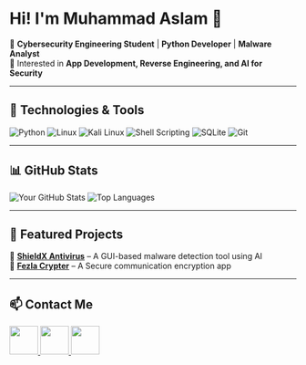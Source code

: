 # Hi! I'm Muhammad Aslam 👋  
🔹 **Cybersecurity Engineering Student** | **Python Developer** | **Malware Analyst**  
🔹 Interested in **App Development, Reverse Engineering, and AI for Security**   

---

## 🔧 Technologies & Tools  
![Python](https://img.shields.io/badge/-Python-3776AB?style=flat-square&logo=python&logoColor=white)  ![Linux](https://img.shields.io/badge/-Linux-FCC624?style=flat-square&logo=linux&logoColor=black)  ![Kali Linux](https://img.shields.io/badge/-Kali%20Linux-268BEE?style=flat-square&logo=kalilinux&logoColor=white)  ![Shell Scripting](https://img.shields.io/badge/-Shell%20Scripting-4EAA25?style=flat-square&logo=gnu-bash&logoColor=white)  ![SQLite](https://img.shields.io/badge/-SQLite-003B57?style=flat-square&logo=sqlite&logoColor=white)  ![Git](https://img.shields.io/badge/-Git-F05032?style=flat-square&logo=git&logoColor=white)

---

## 📊 GitHub Stats  
![Your GitHub Stats](https://github-readme-stats.vercel.app/api?username=Mhmd-Aslam&show_icons=true&theme=radical)  ![Top Languages](https://github-readme-stats.vercel.app/api/top-langs/?username=Mhmd-Aslam&layout=compact&theme=radical)  

---

## 🚀 Featured Projects  
🔹 **[ShieldX Antivirus](https://github.com/Mhmd-Aslam/project-av)** – A GUI-based malware detection tool using AI  
🔹 **[Fezla Crypter](https://github.com/Mhmd-Aslam/Fezla-Crypter)** – A Secure communication encryption app  

---

<h2>📫 Contact Me</h2>

<a href="https://www.linkedin.com/in/muhammad-aslam-a-a8710221a/" target="_blank">
    <img src="https://img.shields.io/badge/-LinkedIn-0A66C2?style=for-the-badge&logo=linkedin&logoColor=white" height="50">
</a>
<a href="mailto:aslamaass108@gmail.com">
    <img src="https://img.shields.io/badge/-Email-D14836?style=for-the-badge&logo=gmail&logoColor=white" height="50">
</a>
<a href="https://www.instagram.com/mhmd__aslam__/" target="_blank">
    <img src="https://img.shields.io/badge/-Instagram-E4405F?style=for-the-badge&logo=instagram&logoColor=white" height="50">
</a>
